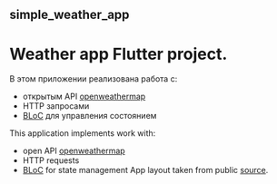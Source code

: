 ## simple_weather_app

# Weather app Flutter project.

В этом приложении реализована работа с:
 * открытым API [openweathermap](https://openweathermap.org/api/hourly-forecast)
 * HTTP запросами
 * [BLoC](https://pub.dev/packages/flutter_bloc) для управления состоянием

This application implements work with:
 * open API [openweathermap](https://openweathermap.org/api/hourly-forecast)
 * HTTP requests
 * [BLoC](https://pub.dev/packages/flutter_bloc) for state management
App layout taken from public [source](https://fabrx.co/moood-music-app-ui-kit/).
